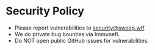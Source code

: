 # Security Policy

- Please report vulnerabilities to security@sweep.wtf.
- We do private bug bounties via Immunefi.
- Do NOT open public GitHub issues for vulnerabilities.
